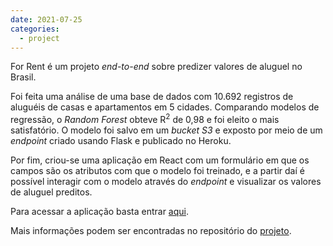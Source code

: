 ```yaml
---
date: 2021-07-25
categories:
  - project
---
```


For Rent é um projeto *end-to-end* sobre predizer valores de aluguel no Brasil.

<!-- more -->

Foi feita uma análise de uma base de dados com 10.692 registros de aluguéis
de casas e apartamentos em 5 cidades. Comparando modelos de regressão,
o *Random Forest* obteve R<sup>2</sup> de 0,98 e foi eleito o mais satisfatório.
O modelo foi salvo em um *bucket S3* e exposto por meio de um *endpoint* 
criado usando Flask e publicado no Heroku.

Por fim, criou-se uma aplicação em React
com um formulário em que os campos são os atributos com que o modelo foi 
treinado, e a partir daí é possível interagir com o modelo através do
*endpoint* e visualizar os valores de aluguel preditos.

Para acessar a aplicação basta entrar [aqui](https://renannascimento.github.io/for-rent/).

Mais informações podem ser encontradas no repositório do
[projeto](https://github.com/renannascimento/for-rent).